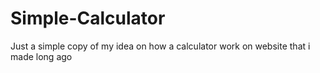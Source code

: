 # Simple-Calculator
Just a simple copy of my idea on how a calculator work on website that i made long ago
